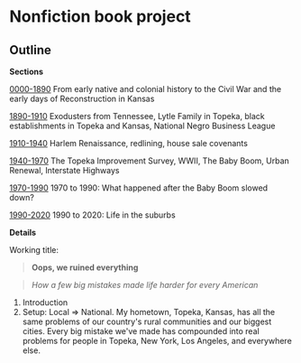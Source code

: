 # Nonfiction book project

## Outline


**Sections**

[0000-1890](0000-1890.md) From early native and colonial history to the Civil War and the early days of Reconstruction in Kansas

[1890-1910](1890-1910.md)
Exodusters from Tennessee, Lytle Family in Topeka, black establishments in Topeka and Kansas, National Negro Business League

[1910-1940](1910-1940.md) Harlem Renaissance, redlining, house sale covenants

[1940-1970](1940-1970.md) The Topeka Improvement Survey, WWII, The Baby Boom, Urban Renewal, Interstate Highways

[1970-1990](1970-1990.md) 1970 to 1990: What happened after the Baby Boom slowed down?

[1990-2020](1990-2020.md) 1990 to 2020: Life in the suburbs

**Details**





Working title: 

> **Oops, we ruined everything**

> *How a few big mistakes made life harder for every American*

1. Introduction
1. Setup: Local => National. My hometown, Topeka, Kansas, has all the same problems of our country's rural communities and our biggest cities. Every big mistake we've made has compounded into real problems for people in Topeka, New York, Los Angeles, and everywhere else. 















